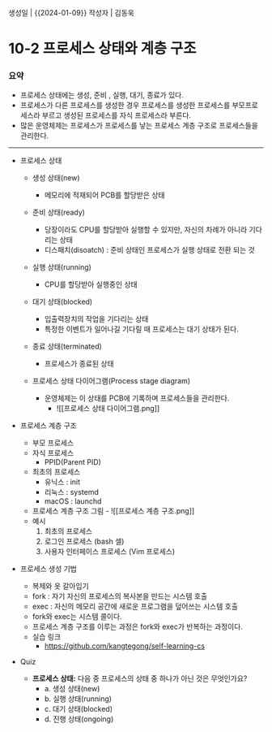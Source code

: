 생성일 | {{2024-01-09}}
작성자 | 김동욱

# 10-2 프로세스 상태와 계층 구조

### 요약

- 프로세스 상태에는 생성, 준비 , 실행, 대기, 종료가 있다.
- 프로세스가 다른 프로세스를 생성한 경우 프로세스를 생성한 프로세스를 부모프로세스라 부르고 생성된 프로세스를 자식 프로세스라 부른다.
- 많은 운영체제는 프로세스가 프로세스를 낳는 프로세스 계층 구조로 프로세스들을 관리한다.

---

- 프로세스 상태
	- 생성 상태(new)
		- 메모리에 적재되어 PCB를 할당받은 상태
	- 준비 상태(ready)
		- 당장이라도 CPU를 할당받아 실행할 수 있지만, 자신의 차례가 아니라 기다리는 상태
		- 디스패치(disoatch) : 준비 상태인 프로세스가 실행 상태로 전환 되는 것
	- 실행 상태(running)
		- CPU를 할당받아 실행중인 상태
	- 대기 상태(blocked)
		- 입출력장치의 작업을 기다리는 상태
		- 특정한 이벤트가 일어나길 기다릴 때 프로세스는 대기 상태가 된다.
	- 종료 상태(terminated)
		- 프로세스가 종료된 상태
		
	- 프로세스 상태 다이어그램(Process stage diagram)
		- 운영체제는 이 상태를 PCB에 기록하며 프로세스들을 관리한다.
			- ![[프로세스 상태 다이어그램.png]]
	
- 프로세스 계층 구조
	- 부모 프로세스
	- 자식 프로세스
		- PPID(Parent PID)
	- 최초의 프로세스
		- 유닉스 : init
		- 리눅스 : systemd
		- macOS : launchd
	- 프로세스 계층 구조 그림
			- ![[프로세스 계층 구조.png]]
	- 예시
		1. 최초의 프로세스
		2. 로그인 프로세스 (bash 셀)
		3. 사용자 인터페이스 프로세스 (Vim 프로세스)
	
- 프로세스 생성 기법
	- 복제와 옷 갈아입기
	- fork : 자기 자신의 프로세스의 복사본을 만드는 시스템 호출
	- exec : 자신의 메모리 공간에 새로운 프로그램을 덮어쓰는 시스템 호출
	- fork와 exec는 시스템 콜이다.
	- 프로세스 계층 구조를 이루는 과정은 fork와 exec가 반복하는 과정이다.
	- 실습 링크
		- https://github.com/kangtegong/self-learning-cs



- Quiz
	- **프로세스 상태:** 다음 중 프로세스의 상태 중 하나가 아닌 것은 무엇인가요?
		- a. 생성 상태(new)
		- b. 실행 상태(running)
		- c. 대기 상태(blocked)
		- d. 진행 상태(ongoing)